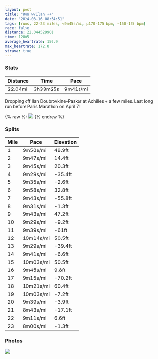 ```yaml
---
layout: post
title: "Run w/Ilan ++"
date: "2024-03-16 08:54:51"
tags: [runs, 22-23 miles, <9m45s/mi, μ170-175 bpm, →150-155 bpm]
race: false
distance: 22.044529901
time: 12805
average_heartrate: 150.9
max_heartrate: 172.0
strava: true
---
```


### Stats

| Distance | Time | Pace |
|----------|------|------|
|22.04mi|3h33m25s|9m41s/mi|

Dropping off Ilan Doubrovkine-Paskar at Achilles + a few miles. Last long run before Paris Marathon on April 7!

{% raw %}
<img src='https://maps.googleapis.com/maps/api/staticmap?maptype=roadmap&path=enc:{fwwFlxsbM{FiJy@?sBkBuCiAsD[}FkGcY{PcH}FaEeBsEyCrBgKlBiD}CcDtBoC@iBxBsALw@sAmE|@kEqAe@JqCr@wBOwCbBqEVwCe@kBaJiF{BuCYmDjAiFC_AuAqCkDoBeEwHsEyAsCtAqBQ{CkCsByE_DC}GwBwBwAsEoFeEoByCeC{AiFZkGYcBwZ}SqCwAmHe@cBViB~AsAOuEwCoG}HuDHaG}@iD{Fo@e@oAh@ShApBdE]vCqBDgEgEmCoAmALcDhFaBxKdAbCvBXz@}@n@iDpAeA~AFpEg@vBpCvBxGbDpBxApGjAvB|JbFnDnGdB`@vDLnAnBz@tE|@lBbCrChFx@fFiArCV~DzDfAtCtAtAhGF|@h@jE|GrMhQrD`@`H]lBxB\vCf@bAjOdHlB`C^rAfFhGnBbAnD}@`EeITgFy@yAaHkDiDuDEmEhAaFm@uB{G}E}AqEiAsAoDy@u@FgAjA}C[gBaB_D}F_CJiH{B{DiCgDkEeG}CwAkBgAeEKuBVcDk@_Dg^{TcEFsBe@}A\mBxA_BUsGkFqA{BNw@i@`@uBuAkDNoFeAyDsG_AFg@n@FhBhApBRvAmAhBcAGeEeEqDoAwBxAsBnEiA`JhBtChB@p@wCxA}BlEy@tBLfDvEt@|DjD~AdB|GbB|ClI~DfBdB|@zCh@b@xEVhAd@`AbBzAdGbCrDtD`BhIwAjErArBxBdDxFlG?dAt@|E|HlBpAjBdCdEvH~At@hJ]fAb@r@~@rAdF~N~GjHpKhCfCrCf@lAs@rEcITwFu@{AsH_E_CsCk@uDtA}D?eB}AeDuD}BgDoGcEaBuAJcAz@wBCyCgCuBcFqCCwGkB}CcBqEqF}DiByDuDcAaGb@cDK_AmAcCu\_UkIc@mAX{AvAaBGiEcC}BgC]o@KiBe@d@{B_BoDP}E{@{AuAkAaD{@o@m@RYxAFfAnAlCLzAQb@oB^qFqF{Bu@gAJuDpGiA~ILpAn@dArB\h@e@d@}CbAkBfCR`CaA|Ad@`BtBdBnGdE|CnAzFjAtBzJfFjA|A~@jClAfAxFTt@dAnAhGpDpE~EfB|GyAfBVpEjEjCnEhHZtAfAlDvF~DbEbFzIfCdA~GOtB^~@~@pAxEfFtDdHfCvGtJtHnF`B`EBn@i@lAf@jBfHtBvHnDfEtE`G`C`@fAt@r@J[nErDjErBuArFO~AcBfFlAn@Fl@nNjI|EhEhDjAfFtDVh@e@hCu@hAiAtDk@rCLkCvBqFd@mCuAfI}@~@_@hC@yC|CgFAs@aBbI&key=AIzaSyC1MId7bFpkLXNAaYhBSTb8jLyiSqzbDtM&size=800x800&markers=color:yellow|label:S|40.75646,-73.99831&markers=color:green|label:F|40.756039999999985,-73.99714999999982'>
{% endraw %}

### Splits

| Mile | Pace | Elevation |
|------|------|-----------|
|1|9m58s/mi|49.9ft|
|2|9m47s/mi|14.4ft|
|3|9m45s/mi|20.3ft|
|4|9m29s/mi|-35.4ft|
|5|9m35s/mi|-2.6ft|
|6|9m58s/mi|32.8ft|
|7|9m43s/mi|-55.8ft|
|8|9m31s/mi|-1.3ft|
|9|9m43s/mi|47.2ft|
|10|9m29s/mi|-9.2ft|
|11|9m39s/mi|-61ft|
|12|10m14s/mi|50.5ft|
|13|9m29s/mi|-39.4ft|
|14|9m41s/mi|-6.6ft|
|15|10m03s/mi|50.5ft|
|16|9m45s/mi|9.8ft|
|17|9m15s/mi|-70.2ft|
|18|10m21s/mi|60.4ft|
|19|10m03s/mi|-7.2ft|
|20|9m39s/mi|-3.9ft|
|21|8m43s/mi|-17.1ft|
|22|9m11s/mi|6.6ft|
|23|8m00s/mi|-1.3ft|

### Photos
<img src='https://dgtzuqphqg23d.cloudfront.net/4weTkfm1FDTLOXggKuCyVQSUHfC1MOZkXzVGj38UqTE-576x768.jpg'>
